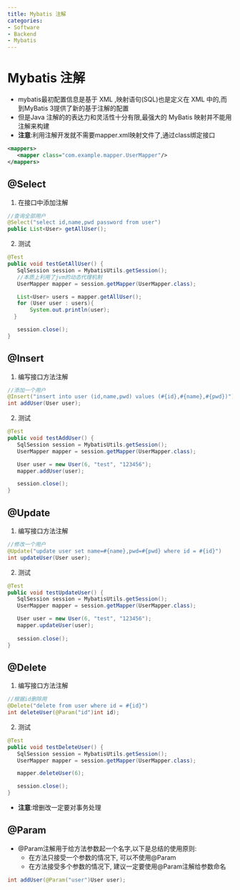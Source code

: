 ```yaml
---
title: Mybatis 注解
categories:
- Software
- Backend
- Mybatis
---
```

# Mybatis 注解

- mybatis最初配置信息是基于 XML ,映射语句(SQL)也是定义在 XML 中的,而到MyBatis 3提供了新的基于注解的配置
- 但是Java 注解的的表达力和灵活性十分有限,最强大的 MyBatis 映射并不能用注解来构建
- **注意**:利用注解开发就不需要mapper.xml映射文件了,通过class绑定接口

```xml
<mappers>
   <mapper class="com.example.mapper.UserMapper"/>
</mappers>
```

## @Select

1. 在接口中添加注解

```java
//查询全部用户
@Select("select id,name,pwd password from user")
public List<User> getAllUser();
```

2. 测试

```java
@Test
public void testGetAllUser() {
   SqlSession session = MybatisUtils.getSession();
   //本质上利用了jvm的动态代理机制
   UserMapper mapper = session.getMapper(UserMapper.class);

   List<User> users = mapper.getAllUser();
   for (User user : users){
       System.out.println(user);
  }

   session.close();
}
```

## @Insert

1. 编写接口方法注解

```java
//添加一个用户
@Insert("insert into user (id,name,pwd) values (#{id},#{name},#{pwd})")
int addUser(User user);
```

2. 测试

```java
@Test
public void testAddUser() {
   SqlSession session = MybatisUtils.getSession();
   UserMapper mapper = session.getMapper(UserMapper.class);

   User user = new User(6, "test", "123456");
   mapper.addUser(user);

   session.close();
}
```

## @Update

1. 编写接口方法注解

```java
//修改一个用户
@Update("update user set name=#{name},pwd=#{pwd} where id = #{id}")
int updateUser(User user);
```

2. 测试

```java
@Test
public void testUpdateUser() {
   SqlSession session = MybatisUtils.getSession();
   UserMapper mapper = session.getMapper(UserMapper.class);

   User user = new User(6, "test", "123456");
   mapper.updateUser(user);
    
   session.close();
}
```

## @Delete

1. 编写接口方法注解

```java
//根据id删除用
@Delete("delete from user where id = #{id}")
int deleteUser(@Param("id")int id);
```

2. 测试

```java
@Test
public void testDeleteUser() {
   SqlSession session = MybatisUtils.getSession();
   UserMapper mapper = session.getMapper(UserMapper.class);

   mapper.deleteUser(6);

   session.close();
}
```

- **注意**:增删改一定要对事务处理

## @Param

- @Param注解用于给方法参数起一个名字,以下是总结的使用原则:
    - 在方法只接受一个参数的情况下, 可以不使用@Param
    - 在方法接受多个参数的情况下, 建议一定要使用@Param注解给参数命名

```java
int addUser(@Param("user")User user);
```